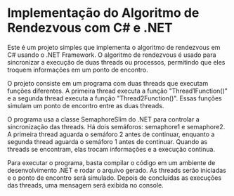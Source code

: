 # Implementação do Algoritmo de Rendezvous com C# e .NET
Este é um projeto simples que implementa o algoritmo de rendezvous em C# usando o .NET Framework. O algoritmo de rendezvous é usado para sincronizar a execução de duas threads ou processos, permitindo que eles troquem informações em um ponto de encontro.

O projeto consiste em um programa com duas threads que executam funções diferentes. A primeira thread executa a função "Thread1Function()" e a segunda thread executa a função "Thread2Function()". Essas funções simulam um ponto de encontro entre as duas threads.

O programa usa a classe SemaphoreSlim do .NET para controlar a sincronização das threads. Há dois semáforos: semaphore1 e semaphore2. A primeira thread aguarda o semáforo 2 antes de continuar, enquanto a segunda thread aguarda o semáforo 1 antes de continuar. Quando as threads se encontram, elas trocam informações e a execução continua.

Para executar o programa, basta compilar o código em um ambiente de desenvolvimento .NET e rodar o arquivo gerado. As threads serão iniciadas e o ponto de encontro será simulado. Depois de concluídas as execuções das threads, uma mensagem será exibida no console.
